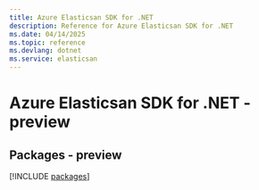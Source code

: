 ```yaml
---
title: Azure Elasticsan SDK for .NET
description: Reference for Azure Elasticsan SDK for .NET
ms.date: 04/14/2025
ms.topic: reference
ms.devlang: dotnet
ms.service: elasticsan
---
```

# Azure Elasticsan SDK for .NET - preview
## Packages - preview
[!INCLUDE [packages](elasticsan-index.md)]